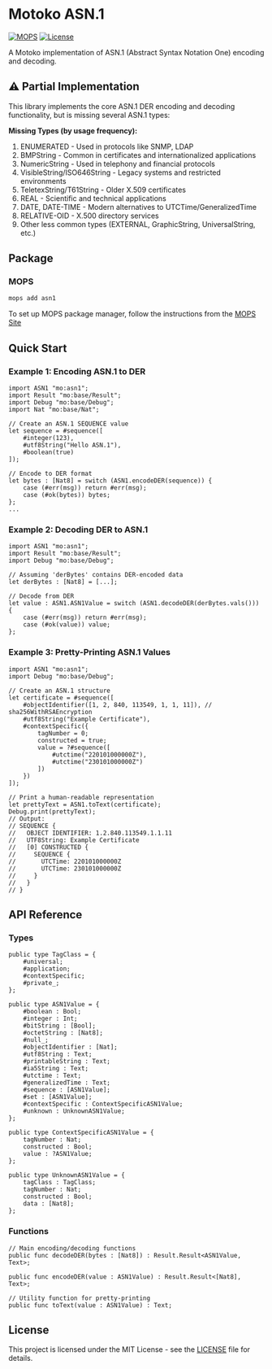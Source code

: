 # Motoko ASN.1

[![MOPS](https://img.shields.io/badge/MOPS-asn1-blue)](https://mops.one/asn1)
[![License](https://img.shields.io/badge/license-MIT-blue.svg)](https://github.com/yourusername/motoko_asn1/blob/main/LICENSE)

A Motoko implementation of ASN.1 (Abstract Syntax Notation One) encoding and decoding.

## ⚠️ Partial Implementation

This library implements the core ASN.1 DER encoding and decoding functionality, but is missing several ASN.1 types:

**Missing Types (by usage frequency):**

1. ENUMERATED - Used in protocols like SNMP, LDAP
2. BMPString - Common in certificates and internationalized applications
3. NumericString - Used in telephony and financial protocols
4. VisibleString/ISO646String - Legacy systems and restricted environments
5. TeletexString/T61String - Older X.509 certificates
6. REAL - Scientific and technical applications
7. DATE, DATE-TIME - Modern alternatives to UTCTime/GeneralizedTime
8. RELATIVE-OID - X.500 directory services
9. Other less common types (EXTERNAL, GraphicString, UniversalString, etc.)

## Package

### MOPS

```bash
mops add asn1
```

To set up MOPS package manager, follow the instructions from the [MOPS Site](https://mops.one)

## Quick Start

### Example 1: Encoding ASN.1 to DER

```motoko
import ASN1 "mo:asn1";
import Result "mo:base/Result";
import Debug "mo:base/Debug";
import Nat "mo:base/Nat";

// Create an ASN.1 SEQUENCE value
let sequence = #sequence([
    #integer(123),
    #utf8String("Hello ASN.1"),
    #boolean(true)
]);

// Encode to DER format
let bytes : [Nat8] = switch (ASN1.encodeDER(sequence)) {
    case (#err(msg)) return #err(msg);
    case (#ok(bytes)) bytes;
};
...
```

### Example 2: Decoding DER to ASN.1

```motoko
import ASN1 "mo:asn1";
import Result "mo:base/Result";
import Debug "mo:base/Debug";

// Assuming 'derBytes' contains DER-encoded data
let derBytes : [Nat8] = [...];

// Decode from DER
let value : ASN1.ASN1Value = switch (ASN1.decodeDER(derBytes.vals())) {
    case (#err(msg)) return #err(msg);
    case (#ok(value)) value;
};
```

### Example 3: Pretty-Printing ASN.1 Values

```motoko
import ASN1 "mo:asn1";
import Debug "mo:base/Debug";

// Create an ASN.1 structure
let certificate = #sequence([
    #objectIdentifier([1, 2, 840, 113549, 1, 1, 11]), // sha256WithRSAEncryption
    #utf8String("Example Certificate"),
    #contextSpecific({
        tagNumber = 0;
        constructed = true;
        value = ?#sequence([
            #utctime("220101000000Z"),
            #utctime("230101000000Z")
        ])
    })
]);

// Print a human-readable representation
let prettyText = ASN1.toText(certificate);
Debug.print(prettyText);
// Output:
// SEQUENCE {
//   OBJECT IDENTIFIER: 1.2.840.113549.1.1.11
//   UTF8String: Example Certificate
//   [0] CONSTRUCTED {
//     SEQUENCE {
//       UTCTime: 220101000000Z
//       UTCTime: 230101000000Z
//     }
//   }
// }
```

## API Reference

### Types

```motoko
public type TagClass = {
    #universal;
    #application;
    #contextSpecific;
    #private_;
};

public type ASN1Value = {
    #boolean : Bool;
    #integer : Int;
    #bitString : [Bool];
    #octetString : [Nat8];
    #null_;
    #objectIdentifier : [Nat];
    #utf8String : Text;
    #printableString : Text;
    #ia5String : Text;
    #utctime : Text;
    #generalizedTime : Text;
    #sequence : [ASN1Value];
    #set : [ASN1Value];
    #contextSpecific : ContextSpecificASN1Value;
    #unknown : UnknownASN1Value;
};

public type ContextSpecificASN1Value = {
    tagNumber : Nat;
    constructed : Bool;
    value : ?ASN1Value;
};

public type UnknownASN1Value = {
    tagClass : TagClass;
    tagNumber : Nat;
    constructed : Bool;
    data : [Nat8];
};
```

### Functions

```motoko
// Main encoding/decoding functions
public func decodeDER(bytes : [Nat8]) : Result.Result<ASN1Value, Text>;

public func encodeDER(value : ASN1Value) : Result.Result<[Nat8], Text>;

// Utility function for pretty-printing
public func toText(value : ASN1Value) : Text;
```

## License

This project is licensed under the MIT License - see the [LICENSE](LICENSE) file for details.

